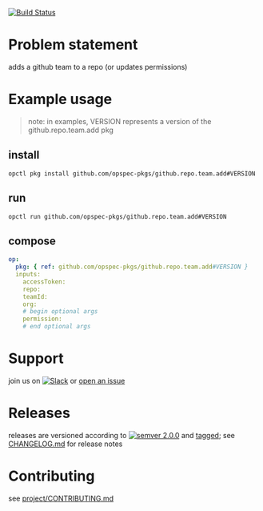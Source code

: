 [![Build Status](https://travis-ci.org/opspec-pkgs/github.repo.team.add.svg?branch=master)](https://travis-ci.org/opspec-pkgs/github.repo.team.add)

# Problem statement

adds a github team to a repo (or updates permissions)

# Example usage

> note: in examples, VERSION represents a version of the
> github.repo.team.add pkg

## install

```shell
opctl pkg install github.com/opspec-pkgs/github.repo.team.add#VERSION
```

## run

```
opctl run github.com/opspec-pkgs/github.repo.team.add#VERSION
```

## compose

```yaml
op:
  pkg: { ref: github.com/opspec-pkgs/github.repo.team.add#VERSION }
  inputs: 
    accessToken:
    repo:
    teamId:
    org:
    # begin optional args
    permission:
    # end optional args
```

# Support

join us on
[![Slack](https://opspec-slackin.herokuapp.com/badge.svg)](https://opspec-slackin.herokuapp.com/)
or
[open an issue](https://github.com/opspec-pkgs/github.repo.team.add/issues)

# Releases

releases are versioned according to
[![semver 2.0.0](https://img.shields.io/badge/semver-2.0.0-brightgreen.svg)](http://semver.org/spec/v2.0.0.html)
and [tagged](https://git-scm.com/book/en/v2/Git-Basics-Tagging); see
[CHANGELOG.md](CHANGELOG.md) for release notes

# Contributing

see
[project/CONTRIBUTING.md](https://github.com/opspec-pkgs/project/blob/master/CONTRIBUTING.md)
